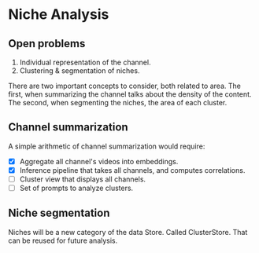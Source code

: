 # Niche Analysis

## Open problems
1. Individual representation of the channel.
2. Clustering & segmentation of niches.

There are two important concepts to consider, both related to area.
The first, when summarizing the channel talks about the density of the content. The second, when segmenting the niches, the area of each cluster. 

## Channel summarization

A simple arithmetic of channel summarization would require:
- [x] Aggregate all channel's videos into embeddings.
- [x] Inference pipeline that takes all channels, and computes correlations.
- [ ] Cluster view that displays all channels.
- [ ] Set of prompts to analyze clusters.

## Niche segmentation

Niches will be a new category of the data Store. Called ClusterStore.
That can be reused for future analysis.
